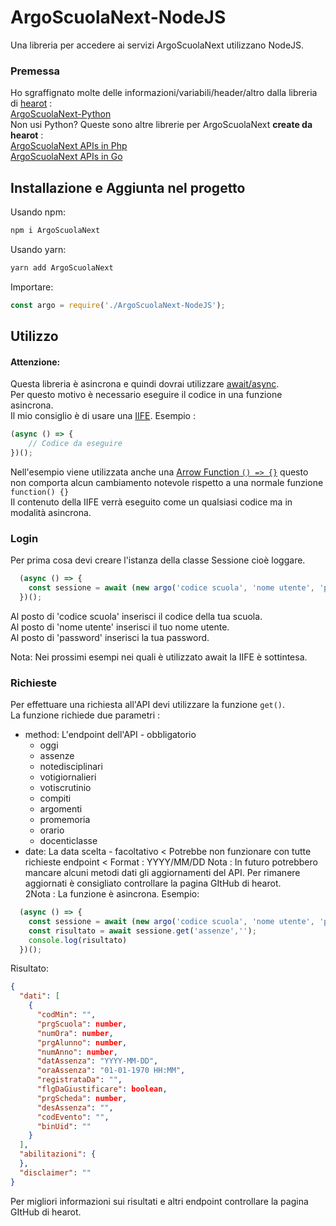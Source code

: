 # ArgoScuolaNext-NodeJS

Una libreria per accedere ai servizi ArgoScuolaNext utilizzano NodeJS.

### Premessa

Ho sgraffignato molte delle informazioni/variabili/header/altro dalla libreria di [hearot](https://github.com/hearot/) :  
[ArgoScuolaNext-Python](https://github.com/hearot/ArgoScuolaNext-Python)  
Non usi Python? Queste sono altre librerie per ArgoScuolaNext **create da hearot** :  
[ArgoScuolaNext APIs in Php](https://github.com/hearot/ArgoScuolaNext)  
[ArgoScuolaNext APIs in Go](https://github.com/hearot/ArgoScuolaNext-go)

## Installazione e Aggiunta nel progetto

Usando npm:
```bash
npm i ArgoScuolaNext
```

Usando yarn:
```bash
yarn add ArgoScuolaNext
```

Importare:
```js
const argo = require('./ArgoScuolaNext-NodeJS');
```

## Utilizzo

#### Attenzione:  
Questa libreria è asincrona e quindi dovrai utilizzare [await/async](https://discordjs.guide/additional-info/async-await.html).    
Per questo motivo è necessario eseguire il codice in una funzione asincrona.  
Il mio consiglio è di usare una [IIFE](https://developer.mozilla.org/en-US/docs/Glossary/IIFE). Esempio :
```js
(async () => {
	// Codice da eseguire
})();
```
Nell'esempio viene utilizzata anche una [Arrow Function `() => {}`](https://developer.mozilla.org/en-US/docs/Web/JavaScript/Reference/Functions/Arrow_functions) questo non comporta alcun cambiamento notevole rispetto a una normale funzione `function() {}`  
Il contenuto della IIFE verrà eseguito come un qualsiasi codice ma in modalità asincrona.

### Login

Per prima cosa devi creare l'istanza della classe Sessione cioè loggare.  

```js
  (async () => {
    const sessione = await (new argo('codice scuola', 'nome utente', 'password'));
  })();
```
Al posto di 'codice scuola' inserisci il codice della tua scuola.  
Al posto di 'nome utente' inserisci il tuo nome utente.  
Al posto di 'password' inserisci la tua password.

Nota: Nei prossimi esempi nei quali è utilizzato await la IIFE è sottintesa.

### Richieste

Per effettuare una richiesta all'API devi utilizzare la funzione `get()`.  
La funzione richiede due parametri :  
- method: L'endpoint dell'API   - obbligatorio
  - oggi
  - assenze
  - notedisciplinari
  - votigiornalieri
  - votiscrutinio
  - compiti
  - argomenti
  - promemoria
  - orario
  - docenticlasse
- date: La data scelta          - facoltativo < Potrebbe non funzionare con tutte richieste endpoint < Format : YYYY/MM/DD
Nota : In futuro potrebbero mancare alcuni metodi dati gli aggiornamenti del API. Per rimanere aggiornati è consigliato controllare la pagina GItHub di hearot.  
2Nota : La funzione è asincrona.
Esempio:
```js
  (async () => {
    const sessione = await (new argo('codice scuola', 'nome utente', 'password'));
    const risultato = await sessione.get('assenze','');
    console.log(risultato)
  })();
```
Risultato:
```json
{
  "dati": [
    {
      "codMin": "",
      "prgScuola": number,
      "numOra": number,
      "prgAlunno": number,
      "numAnno": number,
      "datAssenza": "YYYY-MM-DD",
      "oraAssenza": "01-01-1970 HH:MM",
      "registrataDa": "",
      "flgDaGiustificare": boolean,
      "prgScheda": number,
      "desAssenza": "",
      "codEvento": "",
      "binUid": ""
    }
  ],
  "abilitazioni": {
  },
  "disclaimer": ""
}
```
Per migliori informazioni sui risultati e altri endpoint controllare la pagina GItHub di hearot.
